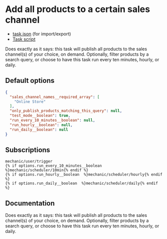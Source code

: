 # Add all products to a certain sales channel

* [task.json](../../tasks/add-all-products-to-a-certain-sales-channel.json) (for import/export)
* [Task script](./script.liquid)

Does exactly as it says: this task will publish all products to the sales channel(s) of your choice, on demand. Optionally, filter products by a search query, or choose to have this task run every ten minutes, hourly, or daily.

## Default options

```json
{
  "sales_channel_names__required_array": [
    "Online Store"
  ],
  "only_publish_products_matching_this_query": null,
  "test_mode__boolean": true,
  "run_every_10_minutes__boolean": null,
  "run_hourly__boolean": null,
  "run_daily__boolean": null
}
```

## Subscriptions

```liquid
mechanic/user/trigger
{% if options.run_every_10_minutes__boolean  %}mechanic/scheduler/10min{% endif %}
{% if options.run_hourly__boolean  %}mechanic/scheduler/hourly{% endif %}
{% if options.run_daily__boolean  %}mechanic/scheduler/daily{% endif %}
```

## Documentation

Does exactly as it says: this task will publish all products to the sales channel(s) of your choice, on demand. Optionally, filter products by a search query, or choose to have this task run every ten minutes, hourly, or daily.
